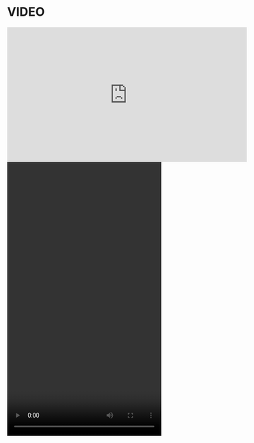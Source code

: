 <HTML>
<HEAD>
  <TITLE>PAGINA1</TITLE>
  <META CHARSET="UTF-8"/>
</HEAD>
<BODY>
 <H1>VIDEO</H1>
 
<iframe width="560" height="315" src="https://www.youtube.com/embed/9RjrsMpmoHQ?si=laPlgJbjJ5CFqy38" title="YouTube video player" frameborder="0" allow="accelerometer; autoplay; clipboard-write; encrypted-media; gyroscope; picture-in-picture; web-share" referrerpolicy="strict-origin-when-cross-origin" allowfullscreen></iframe>
<VIDEO WIDTH="360"HEIGHT="640" CONTROLS




